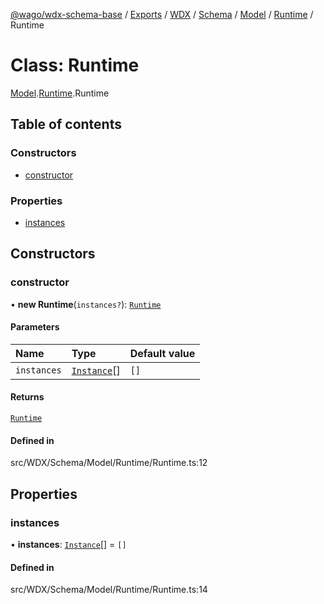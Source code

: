 [@wago/wdx-schema-base](../README.md) / [Exports](../modules.md) / [WDX](../modules/WDX.md) / [Schema](../modules/WDX.Schema.md) / [Model](../modules/WDX.Schema.Model.md) / [Runtime](../modules/WDX.Schema.Model.Runtime.md) / Runtime

# Class: Runtime

[Model](../modules/WDX.Schema.Model.md).[Runtime](../modules/WDX.Schema.Model.Runtime.md).Runtime

## Table of contents

### Constructors

- [constructor](WDX.Schema.Model.Runtime.Runtime.md#constructor)

### Properties

- [instances](WDX.Schema.Model.Runtime.Runtime.md#instances)

## Constructors

### constructor

• **new Runtime**(`instances?`): [`Runtime`](WDX.Schema.Model.Runtime.Runtime.md)

#### Parameters

| Name | Type | Default value |
| :------ | :------ | :------ |
| `instances` | [`Instance`](WDX.Schema.Model.Instance.Instance.md)[] | `[]` |

#### Returns

[`Runtime`](WDX.Schema.Model.Runtime.Runtime.md)

#### Defined in

src/WDX/Schema/Model/Runtime/Runtime.ts:12

## Properties

### instances

• **instances**: [`Instance`](WDX.Schema.Model.Instance.Instance.md)[] = `[]`

#### Defined in

src/WDX/Schema/Model/Runtime/Runtime.ts:14
